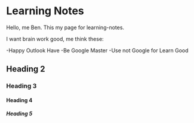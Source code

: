 # Learning Notes

Hello, me Ben. This my page for learning-notes.

I want brain work good, me think these:

-Happy Outlook Have
-Be Google Master
-Use not Google for Learn Good

## Heading 2

### Heading 3

#### Heading 4

##### Heading 5
